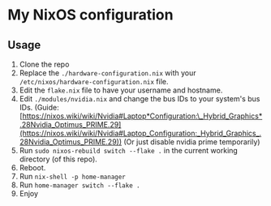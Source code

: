 # My NixOS configuration

## Usage

1. Clone the repo
2. Replace the `./hardware-configuration.nix` with your `/etc/nixos/hardware-configuration.nix` file.
3. Edit the `flake.nix` file to have your username and hostname.
4. Edit `./modules/nvidia.nix` and change the bus IDs to your system's bus IDs.
   (Guide: [https://nixos.wiki/wiki/Nvidia#Laptop*Configuration:\_Hybrid_Graphics*.28Nvidia_Optimus_PRIME.29](https://nixos.wiki/wiki/Nvidia#Laptop_Configuration:_Hybrid_Graphics_.28Nvidia_Optimus_PRIME.29))
   (Or just disable nvidia prime temporarily)
5. Run `sudo nixos-rebuild switch --flake .` in the current working directory (of this repo).
6. Reboot.
7. Run `nix-shell -p home-manager`
8. Run `home-manager switch --flake .`
9. Enjoy
